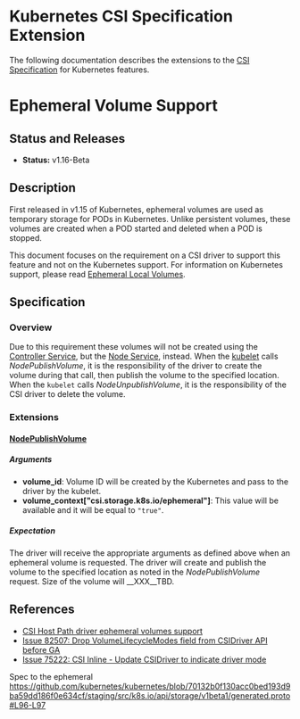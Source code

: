 # Kubernetes CSI Specification Extension
The following documentation describes the extensions to the [CSI
Specification](https://github.com/container-storage-interface/spec/blob/master/spec.md)
for Kubernetes features.

# Ephemeral Volume Support

## Status and Releases

* **Status:** v1.16-Beta

## Description

First released in v1.15 of Kubernetes, ephemeral volumes are used as temporary
storage for PODs in Kubernetes. Unlike persistent volumes, these volumes are
created when a POD started and deleted when a POD is stopped.

This document focuses on the requirement on a CSI driver to support this feature
and not on the Kubernetes support. For information on Kubernetes support, please
read [Ephemeral Local
  Volumes](https://kubernetes-csi.github.io/docs/ephemeral-local-volumes.html).

## Specification

### Overview
Due to this requirement these volumes will not be created using the [Controller
Service](https://github.com/container-storage-interface/spec/blob/master/spec.md#controller-service-rpc),
but the [Node
Service](https://github.com/container-storage-interface/spec/blob/master/spec.md#node-service-rpc),
instead. When the
[kubelet](https://github.com/kubernetes/kubernetes/blob/70132b0f130acc0bed193d9ba59dd186f0e634cf/pkg/volume/csi/csi_mounter.go#L329)
calls _NodePublishVolume_, it is the responsibility of the driver to create the
volume during that call, then publish the volume to the specified location. When
the `kubelet` calls _NodeUnpublishVolume_, it is the responsibility of the CSI
driver to delete the volume.

### Extensions

#### [NodePublishVolume](https://github.com/container-storage-interface/spec/blob/master/spec.md#nodepublishvolume)

##### Arguments

* **volume_id**: Volume ID will be created by the Kubernetes and pass to the
  driver by the kubelet.
* **volume_context["csi.storage.k8s.io/ephemeral"]**: This value will be
  available and it will be equal to `"true"`.

##### Expectation

The driver will receive the appropriate arguments as defined above when an
ephemeral volume is requested. The driver will create and publish the volume
to the specified location as noted in the _NodePublishVolume_ request. Size of
the volume will __XXX__TBD.

## References

* [CSI Host Path
  driver ephemeral volumes support](https://github.com/kubernetes-csi/csi-driver-host-path/blob/9fdddc2061b9013286e01189b2bf3268276af99b/pkg/hostpath/nodeserver.go#L63-L82)
* [Issue 82507: Drop VolumeLifecycleModes field from CSIDriver API before
  GA](https://github.com/kubernetes/kubernetes/issues/82507)
* [Issue 75222: CSI Inline - Update CSIDriver to indicate driver
  mode](https://github.com/kubernetes/kubernetes/issues/75222)

Spec to the ephemeral
https://github.com/kubernetes/kubernetes/blob/70132b0f130acc0bed193d9ba59dd186f0e634cf/staging/src/k8s.io/api/storage/v1beta1/generated.proto#L96-L97
